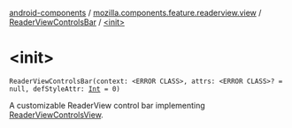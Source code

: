 [android-components](../../index.md) / [mozilla.components.feature.readerview.view](../index.md) / [ReaderViewControlsBar](index.md) / [&lt;init&gt;](./-init-.md)

# &lt;init&gt;

`ReaderViewControlsBar(context: <ERROR CLASS>, attrs: <ERROR CLASS>? = null, defStyleAttr: `[`Int`](https://kotlinlang.org/api/latest/jvm/stdlib/kotlin/-int/index.html)` = 0)`

A customizable ReaderView control bar implementing [ReaderViewControlsView](../-reader-view-controls-view/index.md).

